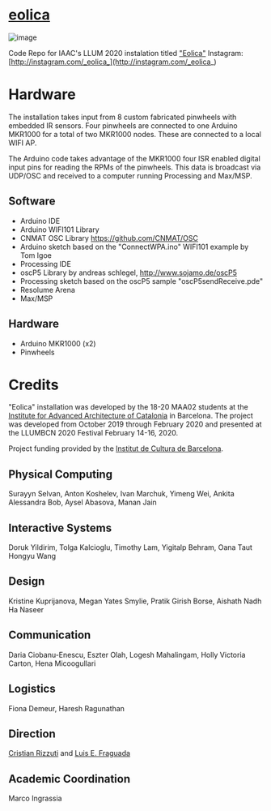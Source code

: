 # [eolica](http://instagram.com/_eolica_)

![image](https://user-images.githubusercontent.com/1014562/73594945-22471380-4513-11ea-99d7-8c948444fa87.png)

Code Repo for IAAC's LLUM 2020 instalation titled ["Eolica"](http://instagram.com/_eolica_)
Instagram: [http://instagram.com/_eolica_](http://instagram.com/_eolica_)

# Hardware

The installation takes input from 8 custom fabricated pinwheels with embedded IR sensors. Four pinwheels are connected to one Arduino MKR1000 for a total of two MKR1000 nodes. These are connected to a local WIFI AP.  

The Arduino code takes advantage of the MKR1000 four ISR enabled digital input pins for reading the RPMs of the pinwheels. This data is broadcast via UDP/OSC and received to a computer running Processing and Max/MSP.

## Software
- Arduino IDE
- Arduino WIFI101 Library
- CNMAT OSC Library https://github.com/CNMAT/OSC
- Arduino sketch based on the "ConnectWPA.ino" WIFI101 example by Tom Igoe
- Processing IDE
- oscP5 Library by andreas schlegel, http://www.sojamo.de/oscP5
- Processing sketch based on the oscP5 sample "oscP5sendReceive.pde"
- Resolume Arena
- Max/MSP

## Hardware
- Arduino MKR1000 (x2)
- Pinwheels

# Credits
"Eolica" installation was developed by the 18-20 MAA02 students at the [Institute for Advanced Architecture of Catalonia](https://iaac.net) in Barcelona. The project was developed from October 2019 through February 2020 and presented at the LLUMBCN 2020 Festival February 14-16, 2020. 

Project funding provided by the [Institut de Cultura de Barcelona](https://www.barcelona.cat/barcelonacultura/es/icub).

## Physical Computing
Surayyn Selvan, Anton Koshelev, Ivan Marchuk, Yimeng Wei, Ankita Alessandra Bob, Aysel Abasova, Manan Jain

## Interactive Systems
Doruk Yildirim, Tolga Kalcioglu, Timothy Lam, Yigitalp Behram, Oana Taut Hongyu Wang

## Design
Kristine Kuprijanova, Megan Yates Smylie, Pratik Girish Borse, Aishath Nadh Ha Naseer

## Communication
Daria Ciobanu-Enescu, Eszter Olah, Logesh Mahalingam, Holly Victoria Carton, Hena Micoogullari


## Logistics
Fiona Demeur, Haresh Ragunathan

## Direction
[Cristian Rizzuti](http://www.cristianrizzuti.com/) and [Luis E. Fraguada](https://github.com/fraguada)

## Academic Coordination
Marco Ingrassia